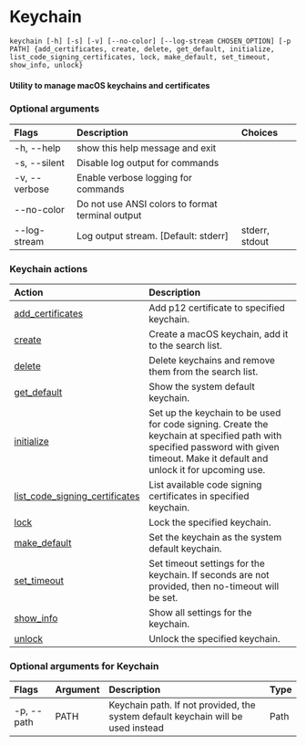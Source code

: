 
Keychain
========


``keychain [-h] [-s] [-v] [--no-color] [--log-stream CHOSEN_OPTION] [-p PATH] {add_certificates, create, delete, get_default, initialize, list_code_signing_certificates, lock, make_default, set_timeout, show_info, unlock}``
#### Utility to manage macOS keychains and certificates

### Optional arguments

|Flags|Description|Choices|
| :--- | :--- | :--- |
|-h, --help|show this help message and exit||
|-s, --silent|Disable log output for commands||
|-v, --verbose|Enable verbose logging for commands||
|--no-color|Do not use ANSI colors to format terminal output||
|--log-stream|Log output stream. [Default: stderr]|stderr, stdout|

### Keychain actions

|Action|Description|
| :--- | :--- |
|[add_certificates](Keychain_add_certificates.md)|Add p12 certificate to specified keychain.|
|[create](Keychain_create.md)|Create a macOS keychain, add it to the search list.|
|[delete](Keychain_delete.md)|Delete keychains and remove them from the search list.|
|[get_default](Keychain_get_default.md)|Show the system default keychain.|
|[initialize](Keychain_initialize.md)|Set up the keychain to be used for code signing. Create the keychain        at specified path with specified password with given timeout.        Make it default and unlock it for upcoming use.|
|[list_code_signing_certificates](Keychain_list_code_signing_certificates.md)|List available code signing certificates in specified keychain.|
|[lock](Keychain_lock.md)|Lock the specified keychain.|
|[make_default](Keychain_make_default.md)|Set the keychain as the system default keychain.|
|[set_timeout](Keychain_set_timeout.md)|Set timeout settings for the keychain.        If seconds are not provided, then no-timeout will be set.|
|[show_info](Keychain_show_info.md)|Show all settings for the keychain.|
|[unlock](Keychain_unlock.md)|Unlock the specified keychain.|

### Optional arguments for Keychain

|Flags|Argument|Description|Type|
| :--- | :--- | :--- | :--- |
|-p, --path|PATH|Keychain path. If not provided, the system default keychain will be used instead|Path|
